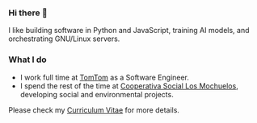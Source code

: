 ### Hi there 👋


I like building software in Python and JavaScript, training AI models, and orchestrating GNU/Linux servers.

### What I do

- I work full time at [TomTom](https://developer.tomtom.com) as a Software Engineer.
- I spend the rest of the time at [Cooperativa Social Los Mochuelos](https://mochuelos.org), developing social and environmental projects.

Please check my [Curriculum Vitae](http://jorgebg.com/cv) for more details.
